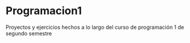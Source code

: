 # Programacion1
Proyectos y ejercicios hechos a lo largo del curso de programación 1 de segundo semestre 
